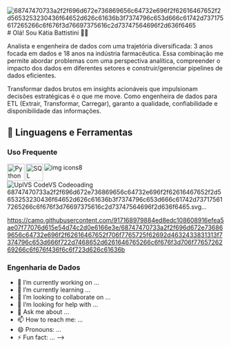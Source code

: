 ![68747470733a2f2f696d672e736869656c64732e696f2f62616467652f2d5653253230436f64652d626c61636b3f7374796c653d666c61742d737175617265266c6f676f3d76697375616c2d73747564696f2d636f6465](https://github.com/user-attachments/assets/3601bff9-0cb7-40f2-9b52-2770c1e281f5)# Olá! Sou Kátia Battistini 👩🏻

Analista e engenheira de dados com uma trajetória diversificada: 3 anos focada em dados e 18 anos na indústria farmacêutica. Essa combinação me permite abordar problemas com uma perspectiva analítica, compreender o impacto dos dados em diferentes setores e construir/gerenciar pipelines de dados eficientes.

Transformar dados brutos em insights acionáveis que impulsionam decisões estratégicas é o que me move. Como engenheira de dados para ETL (Extrair, Transformar, Carregar), garanto a qualidade, confiabilidade e disponibilidade das informações.

## 🚀 Linguagens e Ferramentas

### Uso Frequente

<img
  align="left"
  alt= "Python"
  title="Python"
  width="40px"
  style="padding-rigth: 10px;"
  src="https://cdn.jsdelivr.net/gh/devicons/devicon@latest/icons/python/python-original-wordmark.svg"
/>
          
<img
  align="left"
  alt= "SQL"
  title="SQL"
  width="40px"
  style="padding-rigth: 10px;"
  src="https://cdn.jsdelivr.net/gh/devicons/devicon@latest/icons/azuresqldatabase/azuresqldatabase-original.svg" 
/>


![img icons8](https://github.com/user-attachments/assets/181b00f5-871f-405a-a0e5-2063659275d9)

![Upl<svg xmlns="http://www.w3.org/2000/svg" width="57" height="20" role="img" aria-label="VS Code"><title>VS Code</title><g shape-rendering="crispEdges"><rect width="0" height="20" fill="black"/><rect x="0" width="57" height="20" fill="black"/></g><g fill="#fff" text-anchor="middle" font-family="Verdana,Geneva,DejaVu Sans,sans-serif" text-rendering="geometricPrecision" font-size="110"><text x="285" y="140" transform="scale(.1)" fill="#fff" textLength="470">VS Code</text></g></svg>oading 68747470733a2f2f696d672e736869656c64732e696f2f62616467652f2d5653253230436f64652d626c61636b3f7374796c653d666c61742d737175617265266c6f676f3d76697375616c2d73747564696f2d636f6465.svg…]()

https://camo.githubusercontent.com/917168979884ed8edc108608916efea5ae07f77076d615e54d74c2d0e6166e3e/68747470733a2f2f696d672e736869656c64732e696f2f62616467652f706f7765725f62692d4632433831313f7374796c653d666f722d7468652d6261646765266c6f676f3d706f7765726269266c6f676f436f6c6f723d626c61636b

### Engenharia de Dados





- 🔭 I’m currently working on ...
- 🌱 I’m currently learning ...
- 👯 I’m looking to collaborate on ...
- 🤔 I’m looking for help with ...
- 💬 Ask me about ...
- 📫 How to reach me: ...
- 😄 Pronouns: ...
- ⚡ Fun fact: ...
-->
